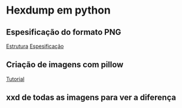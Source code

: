# Hexdump em python

## Espesificação do formato PNG 
  [Estrutura](https://www.w3.org/TR/PNG-Structure.html)
  [Espesificação](https://www.w3.org/TR/PNG/)

## Criação de imagens com pillow
  [Tutorial](https://giovannireisnunes.wordpress.com/2020/01/24/criando-imagens-em-python/)

## xxd de todas as imagens para ver a diferença